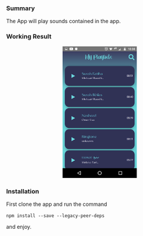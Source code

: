 ### Summary

The App will play sounds contained in the app.

### Working Result

<p align="center">
<img src="./src/Assets/Common/home.png" alt="drawing" width="200"    />
</p>

### Installation

First clone the app and run the command

```
npm install --save --legacy-peer-deps
```

and enjoy.
